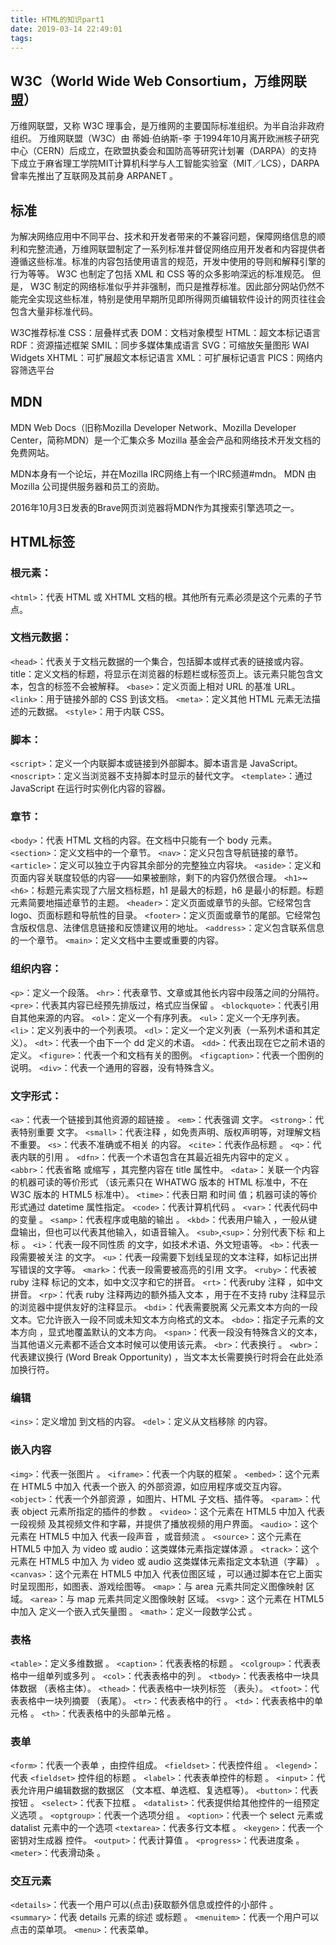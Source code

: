 ```yaml
---
title: HTML的知识part1
date: 2019-03-14 22:49:01
tags:
---
```

## W3C（World Wide Web Consortium，万维网联盟）

万维网联盟，又称 W3C 理事会，是万维网的主要国际标准组织。为半自治非政府组织。
万维网联盟（W3C）由 蒂姆·伯纳斯-李 于1994年10月离开欧洲核子研究中心（CERN）后成立，在欧盟执委会和国防高等研究计划署（DARPA）的支持下成立于麻省理工学院MIT计算机科学与人工智能实验室（MIT／LCS），DARPA曾率先推出了互联网及其前身 ARPANET 。

## 标准

为解决网络应用中不同平台、技术和开发者带来的不兼容问题，保障网络信息的顺利和完整流通，万维网联盟制定了一系列标准并督促网络应用开发者和内容提供者遵循这些标准。标准的内容包括使用语言的规范，开发中使用的导则和解释引擎的行为等等。 W3C 也制定了包括 XML 和 CSS 等的众多影响深远的标准规范。
但是， W3C 制定的网络标准似乎并非强制，而只是推荐标准。因此部分网站仍然不能完全实现这些标准，特别是使用早期所见即所得网页编辑软件设计的网页往往会包含大量非标准代码。

W3C推荐标准
CSS：层叠样式表
DOM：文档对象模型
HTML：超文本标记语言
RDF：资源描述框架
SMIL：同步多媒体集成语言
SVG：可缩放矢量图形
WAI
Widgets
XHTML：可扩展超文本标记语言
XML：可扩展标记语言
PICS：网络内容筛选平台

## MDN

MDN Web Docs（旧称Mozilla Developer Network、Mozilla Developer Center，简称MDN）是一个汇集众多 Mozilla 基金会产品和网络技术开发文档的免费网站。

MDN本身有一个论坛，并在Mozilla IRC网络上有一个IRC频道#mdn。 MDN 由 Mozilla 公司提供服务器和员工的资助。

2016年10月3日发表的Brave网页浏览器将MDN作为其搜索引擎选项之一。

## HTML标签

### 根元素：

`<html>`：代表 HTML 或 XHTML 文档的根。其他所有元素必须是这个元素的子节点。

### 文档元数据：

`<head>`：代表关于文档元数据的一个集合，包括脚本或样式表的链接或内容。
title：定义文档的标题，将显示在浏览器的标题栏或标签页上。该元素只能包含文本，包含的标签不会被解释。
`<base>`：定义页面上相对 URL 的基准 URL。
`<link>`：用于链接外部的 CSS 到该文档。
`<meta>`：定义其他 HTML 元素无法描述的元数据。
`<style>`：用于内联 CSS。

### 脚本：

`<script>`：定义一个内联脚本或链接到外部脚本。脚本语言是 JavaScript。
`<noscript>`：定义当浏览器不支持脚本时显示的替代文字。
`<template>`：通过 JavaScript 在运行时实例化内容的容器。

### 章节：

`<body>`：代表 HTML 文档的内容。在文档中只能有一个 body 元素。
`<section>`：定义文档中的一个章节。
`<nav>`：定义只包含导航链接的章节。
`<article>`：定义可以独立于内容其余部分的完整独立内容块。
`<aside>`：定义和页面内容关联度较低的内容——如果被删除，剩下的内容仍然很合理。
`<h1>`~`<h6>`：标题元素实现了六层文档标题，h1 是最大的标题，h6 是最小的标题。标题元素简要地描述章节的主题。
`<header>`：定义页面或章节的头部。它经常包含 logo、页面标题和导航性的目录。
`<footer>`：定义页面或章节的尾部。它经常包含版权信息、法律信息链接和反馈建议用的地址。
`<address>`：定义包含联系信息的一个章节。
`<main>`：定义文档中主要或重要的内容。

### 组织内容：

`<p>`：定义一个段落。
`<hr>`：代表章节、文章或其他长内容中段落之间的分隔符。
`<pre>`：代表其内容已经预先排版过，格式应当保留 。
`<blockquote>`：代表引用自其他来源的内容。
`<ol>`：定义一个有序列表。
`<ul>`：定义一个无序列表。
`<li>`：定义列表中的一个列表项。
`<dl>`：定义一个定义列表（一系列术语和其定义）。
`<dt>`：代表一个由下一个 dd 定义的术语。
`<dd>`：代表出现在它之前术语的定义。
`<figure>`：代表一个和文档有关的图例。
`<figcaption>`：代表一个图例的说明。
`<div>`：代表一个通用的容器，没有特殊含义。

### 文字形式：

`<a>`：代表一个链接到其他资源的超链接 。
`<em>`：代表强调 文字。
`<strong>`：代表特别重要 文字。
`<small>`：代表注释 ，如免责声明、版权声明等，对理解文档不重要。
`<s>`：代表不准确或不相关 的内容。
`<cite>`：代表作品标题 。
`<q>`：代表内联的引用 。
`<dfn>`：代表一个术语包含在其最近祖先内容中的定义 。
`<abbr>`：代表省略 或缩写 ，其完整内容在 title 属性中。
`<data>`：关联一个内容的机器可读的等价形式 （该元素只在 WHATWG 版本的 HTML 标准中，不在 W3C 版本的 HTML5 标准中）。
`<time>`：代表日期 和时间 值；机器可读的等价形式通过 datetime 属性指定。
`<code>`：代表计算机代码 。
`<var>`：代表代码中的变量 。
`<samp>`：代表程序或电脑的输出 。
`<kbd>`：代表用户输入 ，一般从键盘输出，但也可以代表其他输入，如语音输入。
`<sub>`,`<sup>`：分别代表下标 和上标 。
`<i>`：代表一段不同性质 的文字，如技术术语、外文短语等。
`<b>`：代表一段需要被关注 的文字。
`<u>`：代表一段需要下划线呈现的文本注释，如标记出拼写错误的文字等。
`<mark>`：代表一段需要被高亮的引用 文字。
`<ruby>`：代表被ruby 注释 标记的文本，如中文汉字和它的拼音。
`<rt>`：代表ruby 注释 ，如中文拼音。
`<rp>`：代表 ruby 注释两边的额外插入文本 ，用于在不支持 ruby 注释显示的浏览器中提供友好的注释显示。
`<bdi>`：代表需要脱离 父元素文本方向的一段文本。它允许嵌入一段不同或未知文本方向格式的文本。
`<bdo>`：指定子元素的文本方向 ，显式地覆盖默认的文本方向。
`<span>`：代表一段没有特殊含义的文本，当其他语义元素都不适合文本时候可以使用该元素。
`<br>`：代表换行 。
`<wbr>`：代表建议换行 (Word Break Opportunity) ，当文本太长需要换行时将会在此处添加换行符。

### 编辑

`<ins>`：定义增加 到文档的内容。
`<del>`：定义从文档移除 的内容。

### 嵌入内容

`<img>`：代表一张图片 。
`<iframe>`：代表一个内联的框架 。
`<embed>`：这个元素在 HTML5 中加入	代表一个嵌入 的外部资源，如应用程序或交互内容。
`<object>`：代表一个外部资源 ，如图片、HTML 子文档、插件等。
`<param>`：代表 object 元素所指定的插件的参数 。
`<video>`：这个元素在 HTML5 中加入	代表一段视频 及其视频文件和字幕，并提供了播放视频的用户界面。
`<audio>`：这个元素在 HTML5 中加入	代表一段声音 ，或音频流 。
`<source>`：这个元素在 HTML5 中加入	为 video 或 audio：这类媒体元素指定媒体源 。
`<track>`：这个元素在 HTML5 中加入	为 video 或 audio 这类媒体元素指定文本轨道（字幕） 。
`<canvas>`：这个元素在 HTML5 中加入	代表位图区域 ，可以通过脚本在它上面实时呈现图形，如图表、游戏绘图等。
`<map>`：与 area 元素共同定义图像映射 区域。
`<area>`：与 map 元素共同定义图像映射 区域。
`<svg>`：这个元素在 HTML5 中加入	定义一个嵌入式矢量图 。
`<math>`：定义一段数学公式 。

### 表格

`<table>`：定义多维数据 。
`<caption>`：代表表格的标题 。
`<colgroup>`：代表表格中一组单列或多列 。
`<col>`：代表表格中的列 。
`<tbody>`：代表表格中一块具体数据 （表格主体）。
`<thead>`：代表表格中一块列标签 （表头）。
`<tfoot>`：代表表格中一块列摘要 （表尾）。
`<tr>`：代表表格中的行 。
`<td>`：代表表格中的单元格 。
`<th>`：代表表格中的头部单元格 。

### 表单

`<form>`：代表一个表单 ，由控件组成。
`<fieldset>`：代表控件组 。
`<legend>`：代表 `<fieldset>` 控件组的标题 。
`<label>`：代表表单控件的标题 。
`<input>`：代表允许用户编辑数据的数据区 （文本框、单选框、复选框等）。
`<button>`：代表按钮 。
`<select>`：代表下拉框 。
`<datalist>`：代表提供给其他控件的一组预定义选项 。
`<optgroup>`：代表一个选项分组 。
`<option>`：代表一个 select 元素或 datalist 元素中的一个选项
`<textarea>`：代表多行文本框 。
`<keygen>`：代表一个密钥对生成器 控件。
`<output>`：代表计算值 。
`<progress>`：代表进度条 。
`<meter>`：代表滑动条 。

### 交互元素

`<details>`：代表一个用户可以(点击)获取额外信息或控件的小部件 。
`<summary>`：代表 details 元素的综述 或标题 。
`<menuitem>`：代表一个用户可以点击的菜单项。
`<menu>`：代表菜单。
